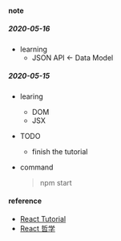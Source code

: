 
#### note  

##### 2020-05-16  
* learning  
    - JSON API  <- Data Model  

##### 2020-05-15  
* learing  
    - DOM  
    - JSX  

* TODO  
    - finish the tutorial  

* command  
  > npm start  
#### reference  
* [React Tutorial](https://www.taniarascia.com/getting-started-with-react/)
* [React 哲学](https://zh-hans.reactjs.org/docs/thinking-in-react.html)